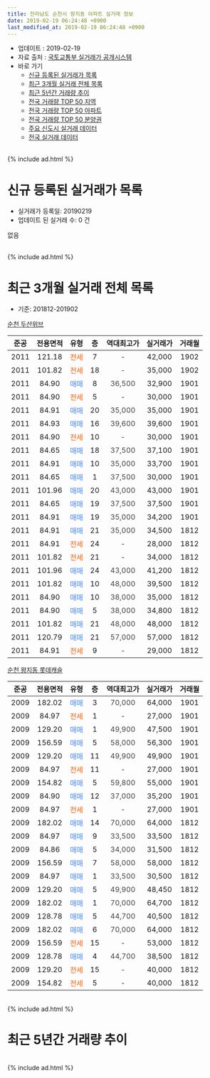 ```yaml
---
title: 전라남도 순천시 왕지동 아파트 실거래 정보
date: 2019-02-19 06:24:48 +0900
last_modified_at: 2019-02-19 06:24:48 +0900
---
```


* 업데이트 : 2019-02-19
* 자료 출처 : [국토교통부 실거래가 공개시스템](http://rt.molit.go.kr)
* 바로 가기
    * [신규 등록된 실거래가 목록](#신규-등록된-실거래가-목록)
    * [최근 3개월 실거래 전체 목록](#최근-3개월-실거래-전체-목록)
    * [최근 5년간 거래량 추이](#최근-5년간-거래량-추이)
    * [전국 거래량 TOP 50 지역](https://inasie.github.io/apt-trade-info/최근-3개월-전국에서-가장-거래가-많이-발생한-지역)
    * [전국 거래량 TOP 50 아파트](https://inasie.github.io/apt-trade-info/최근-3개월-전국에서-가장-거래가-많이-발생한-아파트)
    * [전국 거래량 TOP 50 분양권](https://inasie.github.io/apt-trade-info/최근-3개월-전국에서-가장-거래가-많이-발생한-분양권)
    * [주요 신도시 실거래 데이터](https://inasie.github.io/apt-trade-info/주요-신도시)
    * [전국 실거래 데이터](https://inasie.github.io/apt-trade-info/전국)
<br>
{% include ad.html %}
<br>

# 신규 등록된 실거래가 목록
* 실거래가 등록일: 20190219
* 업데이트 된 실거래 수: 0 건

없음

<br>
{% include ad.html %}
<br>

# 최근 3개월 실거래 전체 목록
* 기준: 201812-201902


[순천 두산위브](https://search.naver.com/search.naver?query=%EC%A0%84%EB%9D%BC%EB%82%A8%EB%8F%84+%EC%88%9C%EC%B2%9C%EC%8B%9C+%EC%99%95%EC%A7%80%EB%8F%99+%EC%88%9C%EC%B2%9C+%EB%91%90%EC%82%B0%EC%9C%84%EB%B8%8C)

|준공|전용면적|유형|층|역대최고가|실거래가|거래월|
|:---:|:---:|:---:|:---:|:---:|:---:|:---:|
|2011|121.18|<span style="color:#ff5a00">전세</span>|7|<span style="color:#444444">-</span>|42,000|1902|
|2011|101.82|<span style="color:#ff5a00">전세</span>|18|<span style="color:#444444">-</span>|35,000|1902|
|2011|84.90|<span style="color:#4285f3">매매</span>|8|<span style="color:#444444">36,500</span>|32,900|1901|
|2011|84.90|<span style="color:#ff5a00">전세</span>|5|<span style="color:#444444">-</span>|30,000|1901|
|2011|84.91|<span style="color:#4285f3">매매</span>|20|<span style="color:#444444">35,000</span>|35,000|1901|
|2011|84.93|<span style="color:#4285f3">매매</span>|16|<span style="color:#444444">39,600</span>|39,600|1901|
|2011|84.90|<span style="color:#ff5a00">전세</span>|10|<span style="color:#444444">-</span>|30,000|1901|
|2011|84.65|<span style="color:#4285f3">매매</span>|18|<span style="color:#444444">37,500</span>|37,100|1901|
|2011|84.91|<span style="color:#4285f3">매매</span>|10|<span style="color:#444444">35,000</span>|33,700|1901|
|2011|84.65|<span style="color:#4285f3">매매</span>|1|<span style="color:#444444">37,500</span>|30,000|1901|
|2011|101.96|<span style="color:#4285f3">매매</span>|20|<span style="color:#444444">43,000</span>|43,000|1901|
|2011|84.65|<span style="color:#4285f3">매매</span>|19|<span style="color:#444444">37,500</span>|37,500|1901|
|2011|84.91|<span style="color:#4285f3">매매</span>|19|<span style="color:#444444">35,000</span>|34,200|1901|
|2011|84.91|<span style="color:#4285f3">매매</span>|21|<span style="color:#444444">35,000</span>|34,500|1812|
|2011|84.91|<span style="color:#ff5a00">전세</span>|24|<span style="color:#444444">-</span>|28,000|1812|
|2011|101.82|<span style="color:#ff5a00">전세</span>|21|<span style="color:#444444">-</span>|34,000|1812|
|2011|101.96|<span style="color:#4285f3">매매</span>|24|<span style="color:#444444">43,000</span>|41,200|1812|
|2011|101.82|<span style="color:#4285f3">매매</span>|10|<span style="color:#444444">48,000</span>|39,500|1812|
|2011|84.90|<span style="color:#4285f3">매매</span>|10|<span style="color:#444444">38,000</span>|35,000|1812|
|2011|84.90|<span style="color:#4285f3">매매</span>|5|<span style="color:#444444">38,000</span>|34,800|1812|
|2011|101.82|<span style="color:#4285f3">매매</span>|21|<span style="color:#444444">48,000</span>|48,000|1812|
|2011|120.79|<span style="color:#4285f3">매매</span>|21|<span style="color:#444444">57,000</span>|57,000|1812|
|2011|84.91|<span style="color:#ff5a00">전세</span>|9|<span style="color:#444444">-</span>|29,000|1812|

[순천 왕지동 롯데캐슬](https://search.naver.com/search.naver?query=%EC%A0%84%EB%9D%BC%EB%82%A8%EB%8F%84+%EC%88%9C%EC%B2%9C%EC%8B%9C+%EC%99%95%EC%A7%80%EB%8F%99+%EC%88%9C%EC%B2%9C+%EC%99%95%EC%A7%80%EB%8F%99+%EB%A1%AF%EB%8D%B0%EC%BA%90%EC%8A%AC)

|준공|전용면적|유형|층|역대최고가|실거래가|거래월|
|:---:|:---:|:---:|:---:|:---:|:---:|:---:|
|2009|182.02|<span style="color:#4285f3">매매</span>|3|<span style="color:#444444">70,000</span>|64,000|1901|
|2009|84.97|<span style="color:#ff5a00">전세</span>|1|<span style="color:#444444">-</span>|27,000|1901|
|2009|129.20|<span style="color:#4285f3">매매</span>|1|<span style="color:#444444">49,900</span>|47,500|1901|
|2009|156.59|<span style="color:#4285f3">매매</span>|5|<span style="color:#444444">58,000</span>|56,300|1901|
|2009|129.20|<span style="color:#4285f3">매매</span>|11|<span style="color:#444444">49,900</span>|49,900|1901|
|2009|84.97|<span style="color:#ff5a00">전세</span>|11|<span style="color:#444444">-</span>|27,000|1901|
|2009|154.82|<span style="color:#4285f3">매매</span>|5|<span style="color:#444444">59,800</span>|55,000|1901|
|2009|84.90|<span style="color:#4285f3">매매</span>|12|<span style="color:#444444">37,000</span>|35,200|1901|
|2009|84.97|<span style="color:#ff5a00">전세</span>|1|<span style="color:#444444">-</span>|27,000|1901|
|2009|182.02|<span style="color:#4285f3">매매</span>|14|<span style="color:#444444">70,000</span>|64,000|1812|
|2009|84.97|<span style="color:#4285f3">매매</span>|9|<span style="color:#444444">33,500</span>|33,500|1812|
|2009|84.86|<span style="color:#4285f3">매매</span>|5|<span style="color:#444444">34,000</span>|31,500|1812|
|2009|156.59|<span style="color:#4285f3">매매</span>|7|<span style="color:#444444">58,000</span>|58,000|1812|
|2009|84.97|<span style="color:#4285f3">매매</span>|1|<span style="color:#444444">33,500</span>|30,500|1812|
|2009|129.20|<span style="color:#4285f3">매매</span>|5|<span style="color:#444444">49,900</span>|48,450|1812|
|2009|182.02|<span style="color:#4285f3">매매</span>|1|<span style="color:#444444">70,000</span>|64,700|1812|
|2009|128.78|<span style="color:#4285f3">매매</span>|5|<span style="color:#444444">44,700</span>|40,500|1812|
|2009|182.02|<span style="color:#4285f3">매매</span>|6|<span style="color:#444444">70,000</span>|64,000|1812|
|2009|156.59|<span style="color:#ff5a00">전세</span>|15|<span style="color:#444444">-</span>|53,000|1812|
|2009|128.78|<span style="color:#4285f3">매매</span>|4|<span style="color:#444444">44,700</span>|38,500|1812|
|2009|129.20|<span style="color:#ff5a00">전세</span>|15|<span style="color:#444444">-</span>|40,000|1812|
|2009|154.82|<span style="color:#ff5a00">전세</span>|5|<span style="color:#444444">-</span>|40,000|1812|


<br>
{% include ad.html %}
<br>

# 최근 5년간 거래량 추이


<div style="width:100%;">
    <canvas id="deal_progress" height="200"></canvas>
</div>

<script>
new Chart(document.getElementById("deal_progress"), {
    type: 'line',
    data: {
        labels: ['201402','201403','201404','201405','201406','201407','201408','201409','201410','201411','201412','201501','201502','201503','201504','201505','201506','201507','201508','201509','201510','201511','201512','201601','201602','201603','201604','201605','201606','201607','201608','201609','201610','201611','201612','201701','201702','201703','201704','201705','201706','201707','201708','201709','201710','201711','201712','201801','201802','201803','201804','201805','201806','201807','201808','201809','201810','201811','201812','201901','201902'],
        datasets: [{
            label: '매매',
            pointRadius: 1,
            data: [12, 16, 12, 12, 11, 9, 17, 21, 21, 17, 13, 22, 17, 21, 24, 24, 23, 29, 25, 41, 36, 37, 33, 26, 22, 38, 36, 38, 33, 37, 40, 24, 35, 23, 20, 11, 21, 25, 17, 18, 18, 19, 20, 20, 20, 15, 17, 19, 19, 17, 15, 11, 10, 8, 18, 16, 17, 9, 17, 15, 0],
            borderColor: "rgba(255, 201, 14, 1)",
            backgroundColor: "rgba(255, 201, 14, 0.5)",
            fill: false,
            lineTension: 0
        },{
            label: '전월세',
            pointRadius: 1,
            data: [6, 7, 9, 3, 4, 6, 1, 10, 11, 8, 10, 16, 18, 12, 4, 3, 5, 4, 2, 4, 5, 2, 6, 5, 4, 6, 4, 3, 7, 4, 5, 6, 6, 5, 6, 6, 8, 8, 2, 7, 3, 5, 3, 9, 7, 8, 5, 7, 8, 12, 5, 7, 3, 6, 6, 9, 4, 7, 6, 5, 2],
            borderColor: "rgba(0, 141, 185, 1)",
            backgroundColor: "rgba(0, 141, 185, 0.5)",
            fill: false,
            lineTension: 0
        }
        ]
    },
    options: {
        responsive: true,
        title: {
            display: false
        },
        tooltips: {
            mode: 'index',
            intersect: false
        },
        hover: {
            mode: 'nearest',
            intersect: true
        },
        scales: {
            xAxes: [{
                display: true,
                scaleLabel: {
                    display: true,
                    labelString: '년/월'
                }
            }],
            yAxes: [{
                display: true,
                ticks: {
                    suggestedMin: 0,
                },
                scaleLabel: {
                    display: true,
                    labelString: '실거래 수'
                }
            }]
        }
    }
});

</script>


<br>
{% include ad.html %}
<br>

